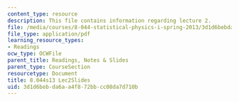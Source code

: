 ```yaml
---
content_type: resource
description: This file contains information regarding lecture 2.
file: /media/courses/8-044-statistical-physics-i-spring-2013/3d1d6bebda6aa4f872bbcc08da7d710b_MIT8_044S13_L2.pdf
file_type: application/pdf
learning_resource_types:
- Readings
ocw_type: OCWFile
parent_title: Readings, Notes & Slides
parent_type: CourseSection
resourcetype: Document
title: 8.044s13 Lec2Slides
uid: 3d1d6beb-da6a-a4f8-72bb-cc08da7d710b
---
```

